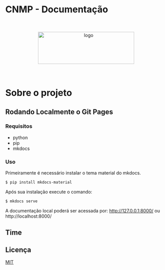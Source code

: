 # CNMP - Documentação
<br/>
<br/>

<div align="center">
<img src="https://github.com/CNMP-Coleta-Indicadores/CNMP-Doc/assets/63021624/5221a044-de1c-4fd0-b939-2d8a9868faf9" alt="logo" width="300" height="100" > </div>
<br/>
<br/>

# Sobre o projeto





## Rodando Localmente o Git Pages


### Requisitos
- python
- pip
- mkdocs

### Uso
Primeiramente é necessário instalar o tema material do mkdocs.
```terminal
$ pip install mkdocs-material
```
Após sua instalação execute o comando:
```terminal
$ mkdocs serve
```
A documentação local poderá ser acessada por: http://127.0.0.1:8000/ ou http://localhost:8000/

## Time


## Licença

[MIT](./LICENSE)
